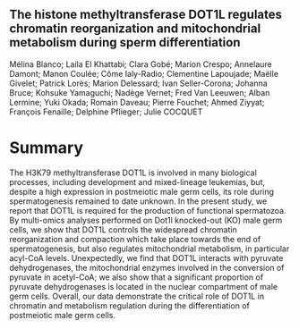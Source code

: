 ## The histone methyltransferase DOT1L regulates chromatin reorganization and mitochondrial metabolism during sperm differentiation
Mélina Blanco; Laila El Khattabi; Clara Gobé; Marion Crespo; Annelaure Damont; Manon Coulée; Côme Ialy-Radio; Clementine Lapoujade; Maëlle Givelet; Patrick Lorès; Marion Delessard; Ivan Seller-Corona; Johanna Bruce; Kohsuke Yamaguchi; Nadège Vernet; Fred Van Leeuwen; Alban Lermine; Yuki Okada; Romain Daveau; Pierre Fouchet; Ahmed Ziyyat; François Fenaille; Delphine Pflieger; Julie COCQUET

# Summary
The H3K79 methyltransferase DOT1L is involved in many biological processes, including development and mixed-lineage leukemias, but, despite a high expression in postmeiotic male germ cells, its role during spermatogenesis remained to date unknown. In the present study, we report that DOT1L is required for the production of functional spermatozoa. By multi-omics analyses performed on Dot1l knocked-out (KO) male germ cells, we show that DOT1L controls the widespread chromatin reorganization and compaction which take place towards the end of spermatogenesis, but also regulates mitochondrial metabolism, in particular acyl-CoA levels. Unexpectedly, we find that DOT1L interacts with pyruvate dehydrogenases, the mitochondrial enzymes involved in the conversion of pyruvate in acetyl-CoA; we also show that a significant proportion of pyruvate dehydrogenases is located in the nuclear compartment of male germ cells. Overall, our data demonstrate the critical role of DOT1L in chromatin and metabolism regulation during the differentiation of postmeiotic male germ cells.
